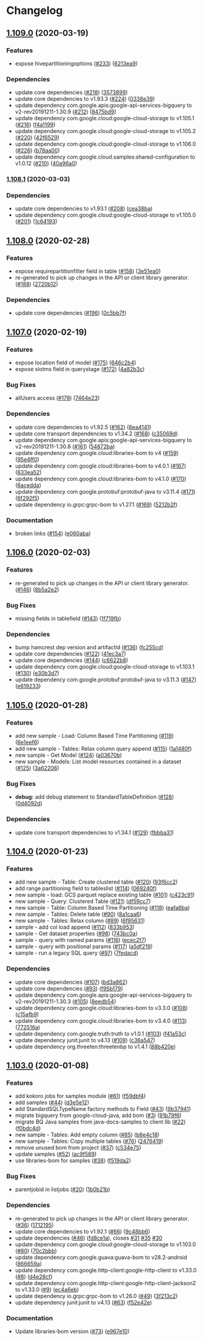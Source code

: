 # Changelog

## [1.109.0](https://www.github.com/googleapis/java-bigquery/compare/v1.108.1...v1.109.0) (2020-03-19)


### Features

* expose hivepartitioningoptions ([#233](https://www.github.com/googleapis/java-bigquery/issues/233)) ([6213ea9](https://www.github.com/googleapis/java-bigquery/commit/6213ea98c7b58634c11ffd13e925482a3627c5dc))


### Dependencies

* update core dependencies ([#218](https://www.github.com/googleapis/java-bigquery/issues/218)) ([3573899](https://www.github.com/googleapis/java-bigquery/commit/3573899485431f57703c2dc1615df79a3a37d075))
* update core dependencies to v1.93.3 ([#224](https://www.github.com/googleapis/java-bigquery/issues/224)) ([0338e39](https://www.github.com/googleapis/java-bigquery/commit/0338e397f61fc87d048f2869e5ee5bba2e584caa))
* update dependency com.google.apis:google-api-services-bigquery to v2-rev20191211-1.30.9 ([#212](https://www.github.com/googleapis/java-bigquery/issues/212)) ([8475bd9](https://www.github.com/googleapis/java-bigquery/commit/8475bd9e39b5ec0ebbb43ab12beba43de3bff139))
* update dependency com.google.cloud:google-cloud-storage to v1.105.1 ([#216](https://www.github.com/googleapis/java-bigquery/issues/216)) ([f4a1199](https://www.github.com/googleapis/java-bigquery/commit/f4a11991ae129ef1da2764b163d82838e59737ac))
* update dependency com.google.cloud:google-cloud-storage to v1.105.2 ([#220](https://www.github.com/googleapis/java-bigquery/issues/220)) ([42f6529](https://www.github.com/googleapis/java-bigquery/commit/42f6529d54abdc91111187d026bd256905d7c83d))
* update dependency com.google.cloud:google-cloud-storage to v1.106.0 ([#226](https://www.github.com/googleapis/java-bigquery/issues/226)) ([b78aa00](https://www.github.com/googleapis/java-bigquery/commit/b78aa00519c8af7777ef9015364d6b0259296170))
* update dependency com.google.cloud.samples:shared-configuration to v1.0.12 ([#210](https://www.github.com/googleapis/java-bigquery/issues/210)) ([40a96a0](https://www.github.com/googleapis/java-bigquery/commit/40a96a0dcea2ec56e50479d92d02b58c8972ac36))

### [1.108.1](https://www.github.com/googleapis/java-bigquery/compare/v1.108.0...v1.108.1) (2020-03-03)


### Dependencies

* update core dependencies to v1.93.1 ([#208](https://www.github.com/googleapis/java-bigquery/issues/208)) ([cea38ba](https://www.github.com/googleapis/java-bigquery/commit/cea38bad185017fd27c4c1b43c17caa709519f8b))
* update dependency com.google.cloud:google-cloud-storage to v1.105.0 ([#201](https://www.github.com/googleapis/java-bigquery/issues/201)) ([1c64193](https://www.github.com/googleapis/java-bigquery/commit/1c641935a89d9702c688b1ba71964607d7f4e353))

## [1.108.0](https://www.github.com/googleapis/java-bigquery/compare/v1.107.0...v1.108.0) (2020-02-28)


### Features

* expose requirepartitionfilter field in table ([#158](https://www.github.com/googleapis/java-bigquery/issues/158)) ([3e51ea0](https://www.github.com/googleapis/java-bigquery/commit/3e51ea02bb9a40c4d20b31a5435954c4d087f26d))
* re-generated  to pick up changes in the API or client library generator. ([#188](https://www.github.com/googleapis/java-bigquery/issues/188)) ([2720b12](https://www.github.com/googleapis/java-bigquery/commit/2720b12f536ad363d9884b5082b7e238183a95e9))


### Dependencies

* update core dependencies ([#196](https://www.github.com/googleapis/java-bigquery/issues/196)) ([0c5bb7f](https://www.github.com/googleapis/java-bigquery/commit/0c5bb7feb6d24ffb2c87ab433c52aaf4b0aa1b91))

## [1.107.0](https://www.github.com/googleapis/java-bigquery/compare/v1.106.0...v1.107.0) (2020-02-19)


### Features

* expose location field of model ([#175](https://www.github.com/googleapis/java-bigquery/issues/175)) ([646c2b4](https://www.github.com/googleapis/java-bigquery/commit/646c2b43b2ccbc609e0d5b85a7e4fbf502bb1243))
* expose slotms field in querystage ([#172](https://www.github.com/googleapis/java-bigquery/issues/172)) ([4a82b3c](https://www.github.com/googleapis/java-bigquery/commit/4a82b3cd1aa821d72efc7046329db075c10ae344))


### Bug Fixes

* allUsers access ([#178](https://www.github.com/googleapis/java-bigquery/issues/178)) ([7464e23](https://www.github.com/googleapis/java-bigquery/commit/7464e234c00da047a06744eef6c7f281d90217cd))


### Dependencies

* update core dependencies to v1.92.5 ([#162](https://www.github.com/googleapis/java-bigquery/issues/162)) ([6ea4141](https://www.github.com/googleapis/java-bigquery/commit/6ea41413aed3d6cc81b9c4995a21f1017e268c74))
* update core transport dependencies to v1.34.2 ([#168](https://www.github.com/googleapis/java-bigquery/issues/168)) ([c35069d](https://www.github.com/googleapis/java-bigquery/commit/c35069d4e91939e51f2101f2b8f93d2f67c089c5))
* update dependency com.google.apis:google-api-services-bigquery to v2-rev20191211-1.30.8 ([#161](https://www.github.com/googleapis/java-bigquery/issues/161)) ([54872ba](https://www.github.com/googleapis/java-bigquery/commit/54872ba95ff0903817df217dfa6da883d43e6ace))
* update dependency com.google.cloud:libraries-bom to v4 ([#159](https://www.github.com/googleapis/java-bigquery/issues/159)) ([95e4ff0](https://www.github.com/googleapis/java-bigquery/commit/95e4ff068dd8650ec0acebbe23e958c6e361ed36))
* update dependency com.google.cloud:libraries-bom to v4.0.1 ([#167](https://www.github.com/googleapis/java-bigquery/issues/167)) ([633ea52](https://www.github.com/googleapis/java-bigquery/commit/633ea52ddc3677e8091c1f69283a864929227a17))
* update dependency com.google.cloud:libraries-bom to v4.1.0 ([#170](https://www.github.com/googleapis/java-bigquery/issues/170)) ([6acedda](https://www.github.com/googleapis/java-bigquery/commit/6aceddad33da3055b24a8ae0420c25d85cfb09fb))
* update dependency com.google.protobuf:protobuf-java to v3.11.4 ([#171](https://www.github.com/googleapis/java-bigquery/issues/171)) ([6f292f5](https://www.github.com/googleapis/java-bigquery/commit/6f292f52728992bfeb511b97b1dd778e1ef8db2c))
* update dependency io.grpc:grpc-bom to v1.27.1 ([#169](https://www.github.com/googleapis/java-bigquery/issues/169)) ([5212b2f](https://www.github.com/googleapis/java-bigquery/commit/5212b2f892074be36204fa9ef3e2dff7474828eb))


### Documentation

* broken links ([#154](https://www.github.com/googleapis/java-bigquery/issues/154)) ([e060aba](https://www.github.com/googleapis/java-bigquery/commit/e060aba2ed030a13e50f5e0f5597b3e04ad9c292))

## [1.106.0](https://www.github.com/googleapis/java-bigquery/compare/v1.105.0...v1.106.0) (2020-02-03)


### Features

* re-generated  to pick up changes in the API or client library generator. ([#146](https://www.github.com/googleapis/java-bigquery/issues/146)) ([8b5a2e2](https://www.github.com/googleapis/java-bigquery/commit/8b5a2e23fbc043d323ce1e07f40ceb2886ec7697))


### Bug Fixes

* missing fields in tablefield ([#143](https://www.github.com/googleapis/java-bigquery/issues/143)) ([1f719fb](https://www.github.com/googleapis/java-bigquery/commit/1f719fb5dda9bd0198004c9622614ab469d1b2ea))


### Dependencies

* bump hamcrest dep version and artifactId ([#136](https://www.github.com/googleapis/java-bigquery/issues/136)) ([fc255cd](https://www.github.com/googleapis/java-bigquery/commit/fc255cd320735b24b1105d0512d6e1d20f95d031))
* update core dependencies ([#122](https://www.github.com/googleapis/java-bigquery/issues/122)) ([41ec3a7](https://www.github.com/googleapis/java-bigquery/commit/41ec3a7773b546b49b9983a6fee73d7581b9b9d6))
* update core dependencies ([#144](https://www.github.com/googleapis/java-bigquery/issues/144)) ([c6622b8](https://www.github.com/googleapis/java-bigquery/commit/c6622b814a84e8b05ad35e87e9bf55611fb8bb28))
* update dependency com.google.cloud:google-cloud-storage to v1.103.1 ([#130](https://www.github.com/googleapis/java-bigquery/issues/130)) ([e30b3d7](https://www.github.com/googleapis/java-bigquery/commit/e30b3d7701d3d255fe5e32d6b25a5b28f7fd94e0))
* update dependency com.google.protobuf:protobuf-java to v3.11.3 ([#147](https://www.github.com/googleapis/java-bigquery/issues/147)) ([e619233](https://www.github.com/googleapis/java-bigquery/commit/e619233c9309a4b2f16f117017df53ec997b898e))

## [1.105.0](https://www.github.com/googleapis/java-bigquery/compare/v1.104.0...v1.105.0) (2020-01-28)


### Features

* add new sample - Load: Column Based Time Partitioning ([#119](https://www.github.com/googleapis/java-bigquery/issues/119)) ([6e1eef6](https://www.github.com/googleapis/java-bigquery/commit/6e1eef6124108371b89137529f1c42a1a1d16578))
* add new sample - Tables: Relax column query append ([#115](https://www.github.com/googleapis/java-bigquery/issues/115)) ([1a1480f](https://www.github.com/googleapis/java-bigquery/commit/1a1480f5079c964dd492126557742340e0b6ef6e))
* new sample - Get Model ([#124](https://www.github.com/googleapis/java-bigquery/issues/124)) ([a03670b](https://www.github.com/googleapis/java-bigquery/commit/a03670b3ba19c7805712f09754435e422228abd6))
* new sample - Models: List model resources contained in a dataset ([#125](https://www.github.com/googleapis/java-bigquery/issues/125)) ([3a62206](https://www.github.com/googleapis/java-bigquery/commit/3a62206639f50e9d4ae18cc407303cad0c4a6ddb))


### Bug Fixes

* **debug:** add debug statement to StandardTableDefinition ([#128](https://www.github.com/googleapis/java-bigquery/issues/128)) ([0d4092d](https://www.github.com/googleapis/java-bigquery/commit/0d4092d6ee864d84705819305d045ce89aba8149))


### Dependencies

* update core transport dependencies to v1.34.1 ([#129](https://www.github.com/googleapis/java-bigquery/issues/129)) ([fbbba31](https://www.github.com/googleapis/java-bigquery/commit/fbbba31d67b7670115333a123aabcba77dbd9ad3))

## [1.104.0](https://www.github.com/googleapis/java-bigquery/compare/v1.103.0...v1.104.0) (2020-01-23)


### Features

* add new sample - Table: Create clustered table ([#120](https://www.github.com/googleapis/java-bigquery/issues/120)) ([93f6cc2](https://www.github.com/googleapis/java-bigquery/commit/93f6cc24b77d3492361b4e026fbe6b639f373a12))
* add range partitioning field to tableslist ([#114](https://www.github.com/googleapis/java-bigquery/issues/114)) ([069240f](https://www.github.com/googleapis/java-bigquery/commit/069240fc4ebfc54d39d84fc3a9cc31d093cfa70a))
* new sample - load: GCS parquet replace existing table ([#101](https://www.github.com/googleapis/java-bigquery/issues/101)) ([c423c91](https://www.github.com/googleapis/java-bigquery/commit/c423c91f7689bfc29a94b452842077e2622c621a))
* new sample - Query: Clustered Table ([#121](https://www.github.com/googleapis/java-bigquery/issues/121)) ([df59cc7](https://www.github.com/googleapis/java-bigquery/commit/df59cc70c9507bf65781118a1938e5fd4701bb83))
* new sample - Table: Column Based Time Partitioning ([#118](https://www.github.com/googleapis/java-bigquery/issues/118)) ([eafa6ba](https://www.github.com/googleapis/java-bigquery/commit/eafa6ba8224aec093836e1a7d85ec32176ad7475))
* new sample - Tables: Delete table ([#90](https://www.github.com/googleapis/java-bigquery/issues/90)) ([8a1caa6](https://www.github.com/googleapis/java-bigquery/commit/8a1caa64d139c937e3e2d2dfc10a64e87c240ddc))
* new sample - Tables: Relax column ([#89](https://www.github.com/googleapis/java-bigquery/issues/89)) ([6f95631](https://www.github.com/googleapis/java-bigquery/commit/6f9563160670a7cd2a75afe9774e91180c867206))
* sample - add col load append ([#112](https://www.github.com/googleapis/java-bigquery/issues/112)) ([833b953](https://www.github.com/googleapis/java-bigquery/commit/833b953aad618e88089c7e3487416c5650cc2ccc))
* sample - Get dataset properties ([#98](https://www.github.com/googleapis/java-bigquery/issues/98)) ([743bc0a](https://www.github.com/googleapis/java-bigquery/commit/743bc0a552875b773becbd517a063e29193a6b49))
* sample - query with named params ([#116](https://www.github.com/googleapis/java-bigquery/issues/116)) ([ecec2f7](https://www.github.com/googleapis/java-bigquery/commit/ecec2f73fb43311538e92944341fed51c199cde0))
* sample - query with positional params ([#117](https://www.github.com/googleapis/java-bigquery/issues/117)) ([a5df219](https://www.github.com/googleapis/java-bigquery/commit/a5df219186d80e86d61c13aef6b052fe726a5df6))
* sample - run a legacy SQL query ([#97](https://www.github.com/googleapis/java-bigquery/issues/97)) ([7fedacd](https://www.github.com/googleapis/java-bigquery/commit/7fedacdc5c924de8b25aac59d00018704e0d5af8))


### Dependencies

* update core dependencies ([#107](https://www.github.com/googleapis/java-bigquery/issues/107)) ([bd3a862](https://www.github.com/googleapis/java-bigquery/commit/bd3a862c37b6d8d899ba3443e90a6eed53a70dd4))
* update core dependencies ([#93](https://www.github.com/googleapis/java-bigquery/issues/93)) ([f95b179](https://www.github.com/googleapis/java-bigquery/commit/f95b1798f6a09ff03b195ae7540f9395386c0ea5))
* update dependency com.google.apis:google-api-services-bigquery to v2-rev20191211-1.30.3 ([#105](https://www.github.com/googleapis/java-bigquery/issues/105)) ([8eedb54](https://www.github.com/googleapis/java-bigquery/commit/8eedb5490f78333c9af97279a68120850c057f2a))
* update dependency com.google.cloud:libraries-bom to v3.3.0 ([#108](https://www.github.com/googleapis/java-bigquery/issues/108)) ([c15afb9](https://www.github.com/googleapis/java-bigquery/commit/c15afb9459896790d11d4f3c7e5473104eb6bea8))
* update dependency com.google.cloud:libraries-bom to v3.4.0 ([#113](https://www.github.com/googleapis/java-bigquery/issues/113)) ([772516a](https://www.github.com/googleapis/java-bigquery/commit/772516ae174e75c93894a1283e446095bc1e398b))
* update dependency com.google.truth:truth to v1.0.1 ([#103](https://www.github.com/googleapis/java-bigquery/issues/103)) ([f41a53c](https://www.github.com/googleapis/java-bigquery/commit/f41a53c33942cba59242f515906ec57503549122))
* update dependency junit:junit to v4.13 ([#109](https://www.github.com/googleapis/java-bigquery/issues/109)) ([c36a547](https://www.github.com/googleapis/java-bigquery/commit/c36a547bd2c75da48571fd3f6f91d33a590f9744))
* update dependency org.threeten:threetenbp to v1.4.1 ([88b420e](https://www.github.com/googleapis/java-bigquery/commit/88b420ea817807bdbe25f803f98352fa5a7d6ba4))

## [1.103.0](https://www.github.com/googleapis/java-bigquery/compare/1.102.0...v1.103.0) (2020-01-08)


### Features

* add kokoro jobs for samples module ([#61](https://www.github.com/googleapis/java-bigquery/issues/61)) ([f59dbf4](https://www.github.com/googleapis/java-bigquery/commit/f59dbf439788137ae4fe5215687c47b287b64ab9))
* add samples ([#44](https://www.github.com/googleapis/java-bigquery/issues/44)) ([d3e5e12](https://www.github.com/googleapis/java-bigquery/commit/d3e5e12f2dfa6524ed2311df1449a5ea7a1fc2e1))
* add StandardSQLTypeName factory methods to Field ([#43](https://www.github.com/googleapis/java-bigquery/issues/43)) ([9b37941](https://www.github.com/googleapis/java-bigquery/commit/9b379413e9e5850060d0fbd02ab9797c574f9a44))
* migrate bigquery from google-cloud-java, add bom ([#3](https://www.github.com/googleapis/java-bigquery/issues/3)) ([91b79f6](https://www.github.com/googleapis/java-bigquery/commit/91b79f608ad4743f895c3f9324153cb70065a28c))
* migrate BQ Java samples from java-docs-samples to client lib ([#22](https://www.github.com/googleapis/java-bigquery/issues/22)) ([f0bdc4d](https://www.github.com/googleapis/java-bigquery/commit/f0bdc4dda5d2078dbf2ef84d7f7bbe09561504a8))
* new sample - Tables: Add empty column ([#85](https://www.github.com/googleapis/java-bigquery/issues/85)) ([b8e4c18](https://www.github.com/googleapis/java-bigquery/commit/b8e4c1845c43b96b40cbebb0016c987919f781fe))
* new sample - Tables: Copy multiple tables ([#76](https://www.github.com/googleapis/java-bigquery/issues/76)) ([2476419](https://www.github.com/googleapis/java-bigquery/commit/2476419df9be7b2f52cdd098383c0622c669d046))
* remove unused bom from project ([#37](https://www.github.com/googleapis/java-bigquery/issues/37)) ([c534e75](https://www.github.com/googleapis/java-bigquery/commit/c534e7588dcce120d413fce58794f8b31efce6ba))
* update samples ([#52](https://www.github.com/googleapis/java-bigquery/issues/52)) ([ac9f589](https://www.github.com/googleapis/java-bigquery/commit/ac9f5899ae44e81887e8b4b0d3f6229e942f8d54))
* use libraries-bom for samples ([#38](https://www.github.com/googleapis/java-bigquery/issues/38)) ([f519da2](https://www.github.com/googleapis/java-bigquery/commit/f519da2034586f28de87dbb01ee920d0eb737fa3))


### Bug Fixes

* parentjobid in listjobs ([#20](https://www.github.com/googleapis/java-bigquery/issues/20)) ([1b0b21b](https://www.github.com/googleapis/java-bigquery/commit/1b0b21b7dae97507bfcb449ed78fabff636747f5))


### Dependencies

* re-generated  to pick up changes in the API or client library generator. ([#36](https://www.github.com/googleapis/java-bigquery/issues/36)) ([1712195](https://www.github.com/googleapis/java-bigquery/commit/1712195900c65be051a94e3ab143e4289a287f34))
* update core dependencies to v1.92.1 ([#66](https://www.github.com/googleapis/java-bigquery/issues/66)) ([9c48bb6](https://www.github.com/googleapis/java-bigquery/commit/9c48bb6bc6ae78338e1b14e0508ab524c24978f3))
* update dependencies ([#46](https://www.github.com/googleapis/java-bigquery/issues/46)) ([fd8ce1a](https://www.github.com/googleapis/java-bigquery/commit/fd8ce1ad6fc8e485b568d65ff6f2cd404a0aec91)), closes [#31](https://www.github.com/googleapis/java-bigquery/issues/31) [#35](https://www.github.com/googleapis/java-bigquery/issues/35) [#30](https://www.github.com/googleapis/java-bigquery/issues/30)
* update dependency com.google.cloud:google-cloud-storage to v1.103.0 ([#80](https://www.github.com/googleapis/java-bigquery/issues/80)) ([70c2bbb](https://www.github.com/googleapis/java-bigquery/commit/70c2bbb9eba99e60b958c231e36e09436f9ec624))
* update dependency com.google.guava:guava-bom to v28.2-android ([866659a](https://www.github.com/googleapis/java-bigquery/commit/866659a6e6fd5ee87135552a5798b04b0ad4e87b))
* update dependency com.google.http-client:google-http-client to v1.33.0 ([#8](https://www.github.com/googleapis/java-bigquery/issues/8)) ([d4e28cf](https://www.github.com/googleapis/java-bigquery/commit/d4e28cfcbf71e0ca6037e420b84f7b9dfdcf3be2))
* update dependency com.google.http-client:google-http-client-jackson2 to v1.33.0 ([#9](https://www.github.com/googleapis/java-bigquery/issues/9)) ([ec4a6eb](https://www.github.com/googleapis/java-bigquery/commit/ec4a6ebbf03f1c6ac51027e63f0e198222a830b6))
* update dependency io.grpc:grpc-bom to v1.26.0 ([#49](https://www.github.com/googleapis/java-bigquery/issues/49)) ([3f213c2](https://www.github.com/googleapis/java-bigquery/commit/3f213c29ebc437ec79c04553db8b2675efb3aa54))
* update dependency junit:junit to v4.13 ([#63](https://www.github.com/googleapis/java-bigquery/issues/63)) ([f52e42e](https://www.github.com/googleapis/java-bigquery/commit/f52e42ec5cc55eaaa6b257fcea8eef99f15628cf))


### Documentation

* Update libraries-bom version ([#73](https://www.github.com/googleapis/java-bigquery/issues/73)) ([e967e10](https://www.github.com/googleapis/java-bigquery/commit/e967e10267514dfbac7013cac61f22b74d52b2b8))
